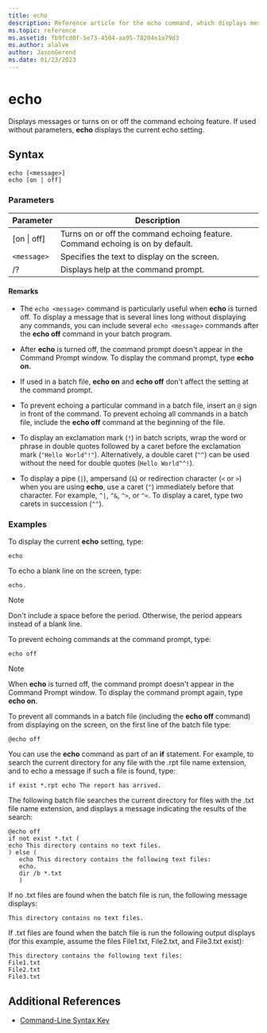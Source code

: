 ```yaml
---
title: echo
description: Reference article for the echo command, which displays messages or turns on or off the command echoing feature.
ms.topic: reference
ms.assetid: fb9fcd0f-5e73-4504-aa95-78204e1a79d3
ms.author: alalve
author: JasonGerend
ms.date: 01/23/2023
---
```


# echo

Displays messages or turns on or off the command echoing feature. If used without parameters, **echo** displays the current echo setting.

## Syntax

```
echo [<message>]
echo [on | off]
```

### Parameters

| Parameter | Description |
| --------- | ----------- |
| [on \| off] | Turns on or off the command echoing feature. Command echoing is on by default. |
| `<message>` | Specifies the text to display on the screen. |
| /? | Displays help at the command prompt. |

#### Remarks

- The `echo <message>` command is particularly useful when **echo** is turned off. To display a message that is several lines long without displaying any commands, you can include several `echo <message>` commands after the **echo off** command in your batch program.

- After **echo** is turned off, the command prompt doesn't appear in the Command Prompt window. To display the command prompt, type **echo on.**

- If used in a batch file, **echo on** and **echo off** don't affect the setting at the command prompt.

- To prevent echoing a particular command in a batch file, insert an `@` sign in front of the command. To prevent echoing all commands in a batch file, include the **echo off** command at the beginning of the file.

- To display an exclamation mark (`!`) in batch scripts, wrap the word or phrase in double quotes followed by a caret before the exclamation mark (`"Hello World^!"`). Alternatively, a double caret (`^^`) can be used without the need for double quotes (`Hello World^^!`).

- To display a pipe (`|`), ampersand (`&`) or redirection character (`<` or `>`) when you are using **echo**, use a caret (`^`) immediately before that character. For example, `^|`, `^&`, `^>`, or `^<`. To display a caret, type two carets in succession (`^^`).

### Examples

To display the current **echo** setting, type:

```
echo
```

To echo a blank line on the screen, type:

```
echo.
```

> [!NOTE]
> Don't include a space before the period. Otherwise, the period appears instead of a blank line.

To prevent echoing commands at the command prompt, type:

```
echo off
```

> [!NOTE]
> When **echo** is turned off, the command prompt doesn't appear in the Command Prompt window. To display the command prompt again, type **echo on**.

To prevent all commands in a batch file (including the **echo off** command) from displaying on the screen, on the first line of the batch file type:

```
@echo off
```

You can use the **echo** command as part of an **if** statement. For example, to search the current directory for any file with the .rpt file name extension, and to echo a message if such a file is found, type:

```
if exist *.rpt echo The report has arrived.
```

The following batch file searches the current directory for files with the .txt file name extension, and displays a message indicating the results of the search:

```
@echo off
if not exist *.txt (
echo This directory contains no text files.
) else (
   echo This directory contains the following text files:
   echo.
   dir /b *.txt
   )
```

If no .txt files are found when the batch file is run, the following message displays:

```
This directory contains no text files.
```

If .txt files are found when the batch file is run the following output displays (for this example, assume the files File1.txt, File2.txt, and File3.txt exist):

```
This directory contains the following text files:
File1.txt
File2.txt
File3.txt
```

## Additional References

- [Command-Line Syntax Key](command-line-syntax-key.md)
